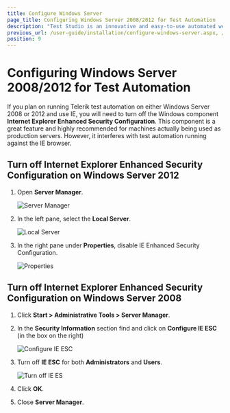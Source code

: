 ```yaml
---
title: Configure Windows Server
page_title: Configuring Windows Server 2008/2012 for Test Automation
description: "Test Studio is an innovative and easy-to-use automated web, WPF and load testing solution. Test Studio tests support essential technologies like ASP.NET AJAX, Silverlight, PHP and MVC. HTML5, Testing framework, functional testing, performance testing, load testing, exploratory testing, manual testing."
previous_url: /user-guide/installation/configure-windows-server.aspx, /user-guide/installation/configure-windows-server, /getting-started/installation/configure-windows-server
position: 9
---
```

# Configuring Windows Server 2008/2012 for Test Automation #


If you plan on running Telerik test automation on either Windows Server 2008 or 2012 and use IE, you will need to turn off the Windows component __Internet Explorer Enhanced Security Configuration__. This component is a great feature and highly recommended for machines actually being used as production servers. However, it interferes with test automation running against the IE browser.

## Turn off Internet Explorer Enhanced Security Configuration on Windows Server 2012 ##

1.	Open __Server Manager__.

	![Server Manager](/img/getting-started/installation/configure-windows-server/fig4.png)

2. In the left pane, select the __Local Server__.

	![Local Server](/img/getting-started/installation/configure-windows-server/fig5.png)

3. In the right pane under __Properties__, disable IE Enhanced Security Configuration.

	![Properties](/img/getting-started/installation/configure-windows-server/fig6.png)


## Turn off Internet Explorer Enhanced Security Configuration on Windows Server 2008 ##

1. Click __Start > Administrative Tools > Server Manager__.
2. In the __Security Information__ section find and click on __Configure IE ESC__ (in the box on the right)

	![Configure IE ESC](/img/getting-started/installation/configure-windows-server/fig2.png)

3. Turn off __IE ESC__ for both __Administrators__ and __Users__.

	![Turn off IE ES](/img/getting-started/installation/configure-windows-server/fig3.png)

4. Click __OK__.
5. Close __Server Manager__.

